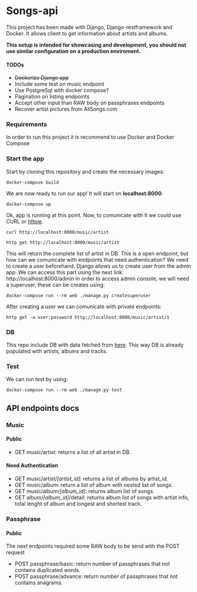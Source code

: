# Songs-api
This project has been made with Django, Django-restframework and Docker. 
It allows client to get information about artists and albums.  

**This setup is intended for showcasing and development, you should not use similar configuration on a production enviroment.**

#### TODOs
- <s>Dockerize Django app</s>
- Include some test on music endpoint 
- Use PostgreSql with docker compose?
- Pagination on listing endpoints 
- Accept other input than RAW body on passphrases endpoints
- Recover artist pictures from AllSongs.com

### Requirements
In order to run this project it is recommend to use Docker and Docker Compose

### Start the app
Start by cloning this repository  and create the necessary images:
```shell script
docker-compose build
```

We are now ready to run our app!
It will start on **localhost:8000**:
```shell script
docker-compose up
```

Ok, app is running at this point. Now, to comunicate with it we could use CURL or [httpie](https://httpie.org/).
```shell script
curl http://localhost:8000/music/artist
```
```shell script
http get http://localhost:8000/music/artist
```

This will return the complete list of artist in DB. This is a open endpoint, 
but how can we comunicate with endpoints that need authentication? We need to create a user beforehand.
Django allows us to create user from the admin app. We can access this part using the next link: http://localhost:8000/admin
In order to access admin console, we will need a superuser, these can be creates using:
```shell script
docker-compose run --rm web ./manage.py createsuperuser
```
After creating a user we can comunicate with private endpoints:
```shell script
http get -a user:password http://localhost:8000/music/artist/1
```

### DB
This repo include DB with data fetched from [here](https://www.sqlitetutorial.net/sqlite-sample-database/).
This way DB is already populated with artists, albums and tracks.

### Test
We can run test by using:
```shell script
docker-compose run --rm web ./manage.py test
```

## API endpoints docs

### Music
#### Public
- GET music/artist: returns a list of all artist in DB.

#### Need Authentication
- GET music/artist/*[artist_id]*: returns a list of albums by artist_id.
- GET music/album: return a list of album with nested list of songs.
- GET music/album/*[album_id]*: returns album  list of songs.
- GET album/*[album_id]*/detail: returns album list of songs with artist info, total
lenght of album and longest and shortest track.

### Passphrase

#### Public
The next endpoints required some RAW body to be send with the POST request

- POST passphrase/basic: return number of passphrases that not contains duplicated words.
- POST passphrase/advance: return number of passphrases that not contains anagrams.